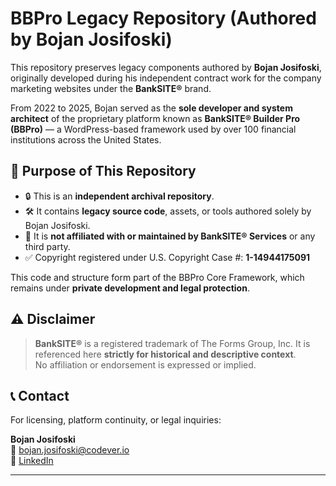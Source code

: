 # BBPro Legacy Repository (Authored by Bojan Josifoski)

This repository preserves legacy components authored by **Bojan Josifoski**, originally developed during his independent contract work for the company marketing websites under the **BankSITE®** brand.

From 2022 to 2025, Bojan served as the **sole developer and system architect** of the proprietary platform known as **BankSITE® Builder Pro (BBPro)** — a WordPress-based framework used by over 100 financial institutions across the United States.

## 📌 Purpose of This Repository

- 🔒 This is an **independent archival repository**.
- 🛠️ It contains **legacy source code**, assets, or tools authored solely by Bojan Josifoski.
- 🔗 It is **not affiliated with or maintained by BankSITE® Services** or any third party.
- ✅ Copyright registered under U.S. Copyright Case #: **1-14944175091**

This code and structure form part of the BBPro Core Framework, which remains under **private development and legal protection**.

## ⚠️ Disclaimer

> **BankSITE®** is a registered trademark of The Forms Group, Inc. It is referenced here **strictly for historical and descriptive context**.  
> No affiliation or endorsement is expressed or implied.

## 📞 Contact

For licensing, platform continuity, or legal inquiries:

**Bojan Josifoski**  
📧 bojan.josifoski@codever.io  
🔗 [LinkedIn](https://linkedin.com/in/bojan-josifoski-36197064)

---
